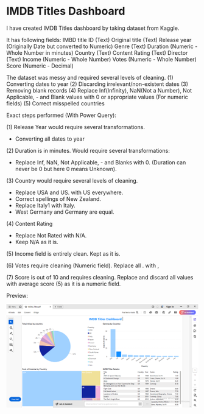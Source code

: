 # IMDB Titles Dashboard

I have created IMDB Titles dashboard by taking dataset from Kaggle.

It has following fields:
IMBD title ID (Text)
Original title (Text)
Release year (Originally Date but converted to Numeric)
Genre  (Text)
Duration (Numeric - Whole Number in minutes)
Country (Text)
Content Rating (Text)
Director (Text)
Income (Numeric - Whole Number)
Votes (Numeric - Whole Number)
Score (Numeric - Decimal)

The dataset was messy and required several levels of cleaning.
(1) Converting dates to year
(2) Discarding irrelevant/non-existent dates 
(3) Removing blank records
(4) Replace Inf(Infinity), NaN(Not a Number), Not Applicable, - and Blank values with 0 or appropriate values (For numeric fields)
(5) Correct misspelled countries

Exact steps performed (With Power Query):

(1) Release Year would require several transformations.
-	Converting all dates to year
  
(2)	Duration is in minutes. Would require several transformations:
-	Replace Inf, NaN, Not Applicable, - and Blanks with 0. (Duration can never be 0 but here 0 means Unknown).
  
(3)	 Country would require several levels of cleaning.
-	Replace USA and US. with US everywhere.
-	Correct spellings of New Zealand.
-	Replace Italy1 with Italy.
-	West Germany and Germany are equal.

(4)	Content Rating
-	Replace Not Rated with N/A.
-	Keep N/A as it is.

(5)	Income field is entirely clean. Kept as it is.

(6)	Votes require cleaning (Numeric  field). Replace all . with ,

(7)	Score is out of 10 and requires cleaning. Replace and discard all values with average score (5) as it is a numeric field.

Preview:

<img src="assets/Dashboard_Preview.png" alt=""/>


